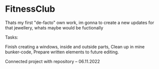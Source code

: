 # FitnessClub
Thats my first "de-facto" own work, im gonna to create a new updates for that jewellery, whats maybe would be fuctionally
	
Tasks: 

Finish creating a windows, inside and outside parts,
Clean up in mine bunker-code,
Prepare written elements to future editing.

Connected project with repository – 06.11.2022
